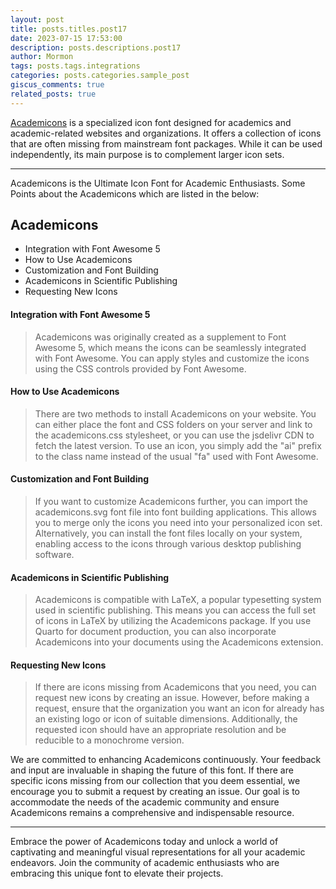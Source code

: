```yaml
---
layout: post
title: posts.titles.post17
date: 2023-07-15 17:53:00
description: posts.descriptions.post17
author: Mormon
tags: posts.tags.integrations
categories: posts.categories.sample_post
giscus_comments: true
related_posts: true
---
```

<a href="https://jpswalsh.github.io/academicons">Academicons</a> is a specialized icon font designed for academics and academic-related websites and organizations. It offers a collection of icons that are often missing from mainstream font packages. While it can be used independently, its main purpose is to complement larger icon sets.

***
Academicons is the Ultimate Icon Font for Academic Enthusiasts. Some Points about the Academicons which are listed in the below:

## Academicons
<ul>
    <li>Integration with Font Awesome 5</li>
    <li>How to Use Academicons</li>
    <li>Customization and Font Building</li>
    <li>Academicons in Scientific Publishing</li>
    <li>Requesting New Icons</li>
</ul>

#### Integration with Font Awesome 5
> Academicons was originally created as a supplement to Font Awesome 5, which means the icons can be seamlessly integrated with Font Awesome.
You can apply styles and customize the icons using the CSS controls provided by Font Awesome.
>

#### How to Use Academicons
> There are two methods to install Academicons on your website. You can either place the font and CSS folders on your server and link to the academicons.css stylesheet, or you can use the jsdelivr CDN to fetch the latest version.
To use an icon, you simply add the "ai" prefix to the class name instead of the usual "fa" used with Font Awesome.
>

#### Customization and Font Building
> If you want to customize Academicons further, you can import the academicons.svg font file into font building applications. This allows you to merge only the icons you need into your personalized icon set.
Alternatively, you can install the font files locally on your system, enabling access to the icons through various desktop publishing software.
>

#### Academicons in Scientific Publishing
> Academicons is compatible with LaTeX, a popular typesetting system used in scientific publishing. This means you can access the full set of icons in LaTeX by utilizing the Academicons package.
If you use Quarto for document production, you can also incorporate Academicons into your documents using the Academicons extension.
>

#### Requesting New Icons
> If there are icons missing from Academicons that you need, you can request new icons by creating an issue.
However, before making a request, ensure that the organization you want an icon for already has an existing logo or icon of suitable dimensions. Additionally, the requested icon should have an appropriate resolution and be reducible to a monochrome version.
>

We are committed to enhancing Academicons continuously. Your feedback and input are invaluable in shaping the future of this font. If there are specific icons missing from our collection that you deem essential, we encourage you to submit a request by creating an issue. Our goal is to accommodate the needs of the academic community and ensure Academicons remains a comprehensive and indispensable resource.

***

Embrace the power of Academicons today and unlock a world of captivating and meaningful visual representations for all your academic endeavors. Join the community of academic enthusiasts who are embracing this unique font to elevate their projects.


